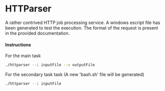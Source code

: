 # HTTParser

A rather contrived HTTP job processing service. A windows escript file has been generated to test the execution.
The format of the request is present in the provided documentation.

#### Instructions

For the main task

```sh
./httparser --i inputFile --o outputFile
```

For the secondary task task (A new 'bash.sh' file will be generated)

```sh
./httparser --i inputFile
```
